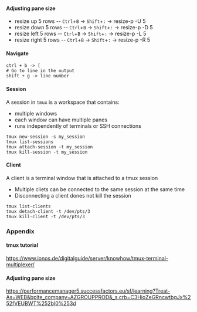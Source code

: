 #### Adjusting pane size
- resize up 5 rows -- `Ctrl`+`B` -> `Shift`+`:` -> resize-p -U 5 
- resize down 5 rows -- `Ctrl`+`B` -> `Shift`+`:` -> resize-p -D 5
- resize left 5 rows -- `Ctrl`+`B` -> `Shift`+`:` -> resize-p -L 5
- resize right 5 rows -- `Ctrl`+`B` -> `Shift`+`:` -> resize-p -R 5

#### Navigate
```
ctrl + b -> [ 
# Go to line in the output
shift + g -> line number
```

#### Session
A session in `tmux` is a workspace that contains:
- multiple windows
- each window can have multiple panes
- runs independently of terminals or SSH connections
```
tmux new-session -s my_session
tmux list-sessions
tmux attach-session -t my_session
tmux kill-session -t my_session
```

#### Client
A client is a terminal window that is attached to a tmux session
- Multiple cliets can be connected to the same session at the same time
- Disconnecting a client dones not kill the session
```
tmux list-clients
tmux detach-client -t /dev/pts/3
tmux kill-client -t /dev/pts/3
```

### Appendix

#### tmux tutorial
https://www.ionos.de/digitalguide/server/knowhow/tmux-terminal-multiplexer/

#### Adjusting pane size
https://performancemanager5.successfactors.eu/sf/learning?Treat-As=WEB&bplte_company=AZGROUPPROD&_s.crb=C3HioZeGRncwtbgJx%252fVEUBWT%252bI0%253d
